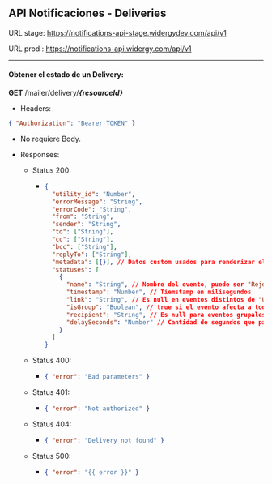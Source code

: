 ## API Notificaciones - Deliveries

URL stage: https://notifications-api-stage.widergydev.com/api/v1

URL prod : https://notifications-api.widergy.com/api/v1

---

#### Obtener el estado de un Delivery:

**GET** /mailer/delivery/**_{resourceId}_**

- Headers:

```json
{ "Authorization": "Bearer TOKEN" }
```

- No requiere Body.

- Responses:

  - Status 200:
    - ```json
      {
        "utility_id": "Number",
        "errorMessage": "String",
        "errorCode": "String",
        "from": "String",
        "sender": "String",
        "to": ["String"],
        "cc": ["String"],
        "bcc": ["String"],
        "replyTo": ["String"],
        "metadata": [{}], // Datos custom usados para renderizar el mail
        "statuses": [
          {
            "name": "String", // Nombre del evento, puede ser "Rejected", "AcceptedBySES", "Delivered", "Opened", "MarkedAsSpam", "UserClickedLink", "Bounced"
            "timestamp": "Number", // Tiemstamp en milisegundos
            "link": "String", // Es null en eventos distintos de "UserClickedLink"
            "isGroup": "Boolean", // true si el evento afecta a todos los destinatarios
            "recipient": "String", // Es null para eventos grupales
            "delaySeconds": "Number" // Cantidad de segundos que pasaron desde el evento anterior
          }
        ]
      }
      ```
  - Status 400:
    - ```json
      { "error": "Bad parameters" }
      ```
  - Status 401:
    - ```json
      { "error": "Not authorized" }
      ```
  - Status 404:
    - ```json
      { "error": "Delivery not found" }
      ```
  - Status 500:
    - ```json
      { "error": "{{ error }}" }
      ```
